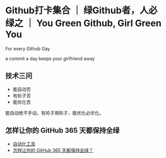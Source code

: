 # Github打卡集合 ｜ 绿Github者，人必绿之 ｜ You Green Github, Girl Green You

For every Github Gay

a commit a day keeps your girlfriend away

## 技术三问
- 能自动否
- 有轮子否
- 能优化否

能自动绝不手动，有轮子用轮子，能优化必优化。

## 怎样让你的 GitHub 365 天都保持全绿
- [自动化工具](https://github.com/justjavac/node-auto-green)
- [怎样让你的 GitHub 365 天都保持全绿？](https://cloud.tencent.com/developer/article/1796848)

